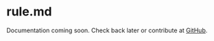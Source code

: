 # rule.md

Documentation coming soon. Check back later or contribute at [GitHub](https://github.com/arcaelas/agent).
